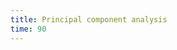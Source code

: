 ```yaml
---
title: Principal component analysis
time: 90
---
```



<jupyter notebook-name="principal_component_analysis" course-code="DSBC" />